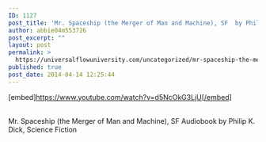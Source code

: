 ```yaml
---
ID: 1127
post_title: 'Mr. Spaceship (the Merger of Man and Machine), SF  by Philip K. Dick, Science Fiction'
author: abbie04m553726
post_excerpt: ""
layout: post
permalink: >
  https://universalflowuniversity.com/uncategorized/mr-spaceship-the-merger-of-man-and-machine-sf-by-philip-k-dick-science-fiction/
published: true
post_date: 2014-04-14 12:25:44
---
```

[embed]https://www.youtube.com/watch?v=d5NcOkG3LjU[/embed]</br></br>
<p>Mr. Spaceship (the Merger of Man and Machine), SF Audiobook by Philip K. Dick, Science Fiction</p>